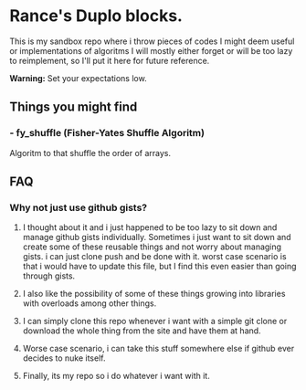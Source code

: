 # Rance's Duplo blocks.

This is my sandbox repo where i throw pieces of codes I might deem useful or implementations of algoritms I will mostly either forget or will be too lazy to reimplement, so I'll put it here for future reference.

**Warning:** Set your expectations low.

## Things you might find

### - fy_shuffle (Fisher-Yates Shuffle Algoritm)
Algoritm to that shuffle the order of arrays.

## FAQ

### Why not just use github gists?
1. I thought about it and i just happened to be too lazy to sit down and manage github gists individually. Sometimes i just want to sit down and create some of these reusable things and not worry about managing gists. i can just clone push and be done with it. worst case scenario is that i would have to update this file, but I find this even easier than going through gists.

2. I also like the possibility of some of these things growing into libraries with overloads among other things.

3. I can simply clone this repo whenever i want with a simple git clone or download the whole thing from the site and have them at hand.

4. Worse case scenario, i can take this stuff somewhere else if github ever decides to nuke itself.

5. Finally, its my repo so i do whatever i want with it.
